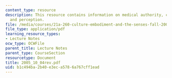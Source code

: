 ```yaml
---
content_type: resource
description: This resource contains information on medical authority, change of custom,
  and perception.
file: /media/courses/21a-260-culture-embodiment-and-the-senses-fall-2005/b1c494ba2b40e3eca5786a767cff1ead_2005_10_04rev.pdf
file_type: application/pdf
learning_resource_types:
- Lecture Notes
ocw_type: OCWFile
parent_title: Lecture Notes
parent_type: CourseSection
resourcetype: Document
title: 2005_10_04rev.pdf
uid: b1c494ba-2b40-e3ec-a578-6a767cff1ead
---
```


